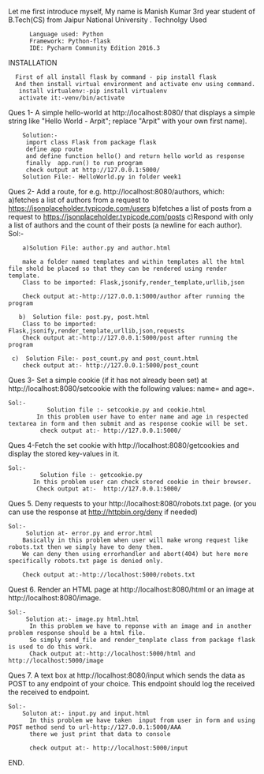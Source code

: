 Let me first introduce myself, My name is Manish Kumar 3rd year student of B.Tech(CS) from Jaipur National University .
Technolgy Used
          
          Language used: Python
          Framework: Python-flask
          IDE: Pycharm Community Edition 2016.3
INSTALLATION
            
      First of all install flask by command - pip install flask
      And then install virtual environment and activate env using command.
       install virtualenv:-pip install virtualenv
       activate it:-venv/bin/activate


Ques 1- A simple hello-world at http://localhost:8080/ that displays a simple string like "Hello World - Arpit"; replace "Arpit" with your own first name).

        Solution:-
         import class Flask from package flask
         define app route 
         and define function hello() and return hello world as response
         finally  app.run() to run program
         check output at http://127.0.0.1:5000/
        Solution File:- HelloWorld.py in folder week1
       
Ques 2- Add a route, for e.g. http://localhost:8080/authors, which:
 a)fetches a list of authors from a request to https://jsonplaceholder.typicode.com/users
 b)fetches a list of posts from a request to https://jsonplaceholder.typicode.com/posts
 c)Respond with only a list of authors and the count of their posts (a newline for each author).
Sol:-
                     
        a)Solution File: author.py and author.html
        
        make a folder named templates and within templates all the html file shold be placed so that they can be rendered using render template.
        Class to be imported: Flask,jsonify,render_template,urllib,json
        
        Check output at:-http://127.0.0.1:5000/author after running the program
    
       b)  Solution file: post.py, post.html
        Class to be imported: Flask,jsonify,render_template,urllib,json,requests
        Check output at:-http://127.0.0.1:5000/post after running the program
        
     c)  Solution File:- post_count.py and post_count.html
        check output at:- http://127.0.0.1:5000/post_count
           
  Ques 3- Set a simple cookie (if it has not already been set) at http://localhost:8080/setcookie with the following values: name=<your-first-name> and age=<your-age>.
         
    Sol:- 
               Solution file :- setcookie.py and cookie.html
            In this problem user have to enter name and age in respected textarea in form and then submit and as response cookie will be set.
             check output at:- http://127.0.0.1:5000/
            
  Ques 4-Fetch the set cookie with http://localhost:8080/getcookies and display the stored key-values in it.
        
    Sol:-
             Solution file :- getcookie.py 
           In this problem user can check stored cookie in their browser.
            Check output at:-  http://127.0.0.1:5000/
          
   Ques 5. Deny requests to your http://localhost:8080/robots.txt page. (or you can use the response at http://httpbin.org/deny if needed)
   
    Sol:- 
         Solution at- error.py and error.html
        Basically in this problem when user will make wrong request like robots.txt then we simply have to deny them.
        We can deny then using errorhandler and abort(404) but here more specifically robots.txt page is denied only.
        
        Check output at:-http://localhost:5000/robots.txt
   Quest 6. Render an HTML page at http://localhost:8080/html or an image at http://localhost:8080/image.
        
    Sol:- 
         Solution at:- image.py html.html
          In this problem we have to reponse with an image and in another problem response should be a html file.
          So simply send_file and render_tenplate class from package flask is used to do this work.
          Chack output at:-http://localhost:5000/html and http://localhost:5000/image
          
   Ques 7. A text box at http://localhost:8080/input which sends the data as POST to any endpoint of your choice. This endpoint should log the received the received to endpoint.
           
    Sol:- 
        Soluton at:- input.py and input.html
          In this problem we have taken  input from user in form and using POST method send to url-http://127.0.0.1:5000/AAA
          there we just print that data to console
          
          check output at:- http://localhost:5000/input

END.
        
            
   
        
        
        
